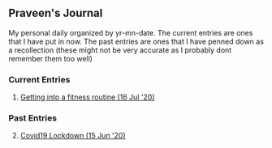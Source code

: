 ## Praveen's Journal

My personal daily organized by yr-mn-date. The current entries are ones that I have put in now. The past entries are ones that I have penned down as a recollection (these might not be very accurate as I probably dont remember them too well)

### Current Entries
 1. [Getting into a fitness routine (16 Jul '20) ](2020-07-16.001)

### Past Entries
 2. [Covid19 Lockdown (15 Jun '20) ](2020-06-15.001)
 
<!--stackedit_data:
eyJoaXN0b3J5IjpbLTU4NDM1MTE4N119
-->
